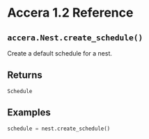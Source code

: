 [//]: # (Project: Accera)
[//]: # (Version: 1.2)

# Accera 1.2 Reference

## `accera.Nest.create_schedule()`
Create a default schedule for a nest.

## Returns
`Schedule`

## Examples

```python
schedule = nest.create_schedule()
```

<div style="page-break-after: always;"></div>

